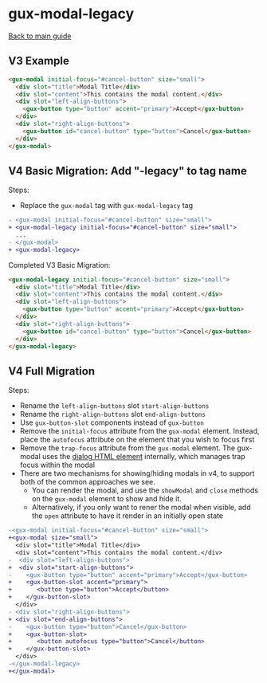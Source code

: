 # gux-modal-legacy

[Back to main guide](./readme.md)

## V3 Example

```html
<gux-modal initial-focus="#cancel-button" size="small">
  <div slot="title">Modal Title</div>
  <div slot="content">This contains the modal content.</div>
  <div slot="left-align-buttons">
    <gux-button type="button" accent="primary">Accept</gux-button>
  </div>
  <div slot="right-align-buttons">
    <gux-button id="cancel-button" type="button">Cancel</gux-button>
  </div>
</gux-modal>
```

## V4 Basic Migration: Add "-legacy" to tag name

Steps:

- Replace the `gux-modal` tag with `gux-modal-legacy` tag

```diff
- <gux-modal initial-focus="#cancel-button" size="small">
+ <gux-modal-legacy initial-focus="#cancel-button" size="small">
  ...
- </gux-modal>
+ <gux-modal-legacy>
```

Completed V3 Basic Migration:

```html
<gux-modal-legacy initial-focus="#cancel-button" size="small">
  <div slot="title">Modal Title</div>
  <div slot="content">This contains the modal content.</div>
  <div slot="left-align-buttons">
    <gux-button type="button" accent="primary">Accept</gux-button>
  </div>
  <div slot="right-align-buttons">
    <gux-button id="cancel-button" type="button">Cancel</gux-button>
  </div>
</gux-modal-legacy>
```

## V4 Full Migration

Steps:

- Rename the `left-align-buttons` slot `start-align-buttons`
- Rename the `right-align-buttons` slot `end-align-buttons`
- Use `gux-button-slot` components instead of `gux-button`
- Remove the `initial-focus` attribute from the `gux-modal` element. Instead, place the `autofocus` attribute on the element that you wish to focus first
- Remove the `trap-focus` attribute from the `gux-modal` element. The gux-modal uses the [dialog HTML element](https://developer.mozilla.org/en-US/docs/Web/HTML/Element/dialog) internally, which manages trap focus within the modal
- There are two mechanisms for showing/hiding modals in v4, to support both of the common approaches we see.
  - You can render the modal, and use the `showModal` and `close` methods on the `gux-modal` element to show and hide it.
  - Alternatively, if you only want to rener the modal when visible, add the `open` attribute to have it render in an initially open state

```diff
-<gux-modal initial-focus="#cancel-button" size="small">
+<gux-modal size="small">
  <div slot="title">Modal Title</div>
  <div slot="content">This contains the modal content.</div>
-  <div slot="left-align-buttons">
+  <div slot="start-align-buttons">
-    <gux-button type="button" accent="primary">Accept</gux-button>
+    <gux-button-slot accent="primary">
+       <button type="button">Accept</button>
+    </gux-button-slot>
  </div>
- <div slot="right-align-buttons">
+ <div slot="end-align-buttons">
-    <gux-button type="button">Cancel</gux-button>
+    <gux-button-slot>
+       <button autofocus type="button">Cancel</button>
+    </gux-button-slot>
  </div>
-</gux-modal-legacy>
+</gux-modal>
```
